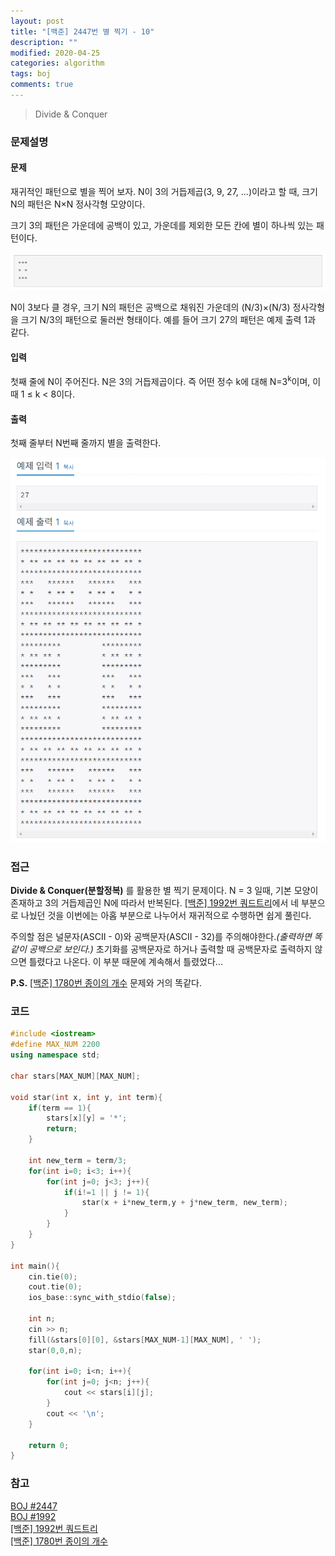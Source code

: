 ```yaml
---
layout: post
title: "[백준] 2447번 별 찍기 - 10"
description: ""
modified: 2020-04-25
categories: algorithm
tags: boj
comments: true
---
```


> Divide & Conquer

### 문제설명

#### 문제
재귀적인 패턴으로 별을 찍어 보자. N이 3의 거듭제곱(3, 9, 27, ...)이라고 할 때, 크기 N의 패턴은 N×N 정사각형 모양이다.

크기 3의 패턴은 가운데에 공백이 있고, 가운데를 제외한 모든 칸에 별이 하나씩 있는 패턴이다.

![/assets/img/2447_example_3.PNG](/assets/img/2447_example_3.PNG)

N이 3보다 클 경우, 크기 N의 패턴은 공백으로 채워진 가운데의 (N/3)×(N/3) 정사각형을 크기 N/3의 패턴으로 둘러싼 형태이다. 예를 들어 크기 27의 패턴은 예제 출력 1과 같다.

#### 입력
첫째 줄에 N이 주어진다. N은 3의 거듭제곱이다. 즉 어떤 정수 k에 대해 N=3<sup>k</sup>이며, 이때 1 ≤ k < 8이다.

#### 출력
첫째 줄부터 N번째 줄까지 별을 출력한다.

![/assets/img/2447_example.PNG](/assets/img/2447_example.PNG)

### 접근
**Divide & Conquer(분할정복)** 를 활용한 별 찍기 문제이다. N = 3 일때, 기본 모양이 존재하고 3의 거듭제곱인 N에 따라서 반복된다. [[백준] 1992번 쿼드트리](https://ddamddi.github.io/algorithm/2020/04/25/boj-1992/)에서 네 부분으로 나눴던 것을 이번에는 아홉 부분으로 나누어서 재귀적으로 수행하면 쉽게 풀린다.

주의할 점은 널문자(ASCII - 0)와 공백문자(ASCII - 32)를 주의해야한다.*(출력하면 똑같이 공백으로 보인다.)* 초기화를 공백문자로 하거나 출력할 때 공백문자로 출력하지 않으면 틀렸다고 나온다. 이 부분 때문에 계속해서 틀렸었다...

**P.S.** [[백준] 1780번 종이의 개수](https://ddamddi.github.io/algorithm/2020/04/23/boj-1780/) 문제와 거의 똑같다.


### 코드
```cpp
#include <iostream>
#define MAX_NUM 2200
using namespace std;

char stars[MAX_NUM][MAX_NUM];

void star(int x, int y, int term){
	if(term == 1){
		stars[x][y] = '*';
		return;
	}
	
	int new_term = term/3;
	for(int i=0; i<3; i++){
		for(int j=0; j<3; j++){
			if(i!=1 || j != 1){
				star(x + i*new_term,y + j*new_term, new_term);
			}
		}
	}
}

int main(){
	cin.tie(0);
	cout.tie(0);
	ios_base::sync_with_stdio(false);
	
	int n;
	cin >> n;
	fill(&stars[0][0], &stars[MAX_NUM-1][MAX_NUM], ' ');
	star(0,0,n);
	
	for(int i=0; i<n; i++){
		for(int j=0; j<n; j++){
			cout << stars[i][j];
		}
		cout << '\n';
	}
	
	return 0;
}
```

### 참고
[BOJ #2447](https://www.acmicpc.net/problem/2447)  
[BOJ #1992](https://www.acmicpc.net/problem/1992)  
[[백준] 1992번 쿼드트리](https://ddamddi.github.io/algorithm/2020/04/25/boj-1992/)  
[[백준] 1780번 종이의 개수](https://ddamddi.github.io/algorithm/2020/04/23/boj-1780/) 
